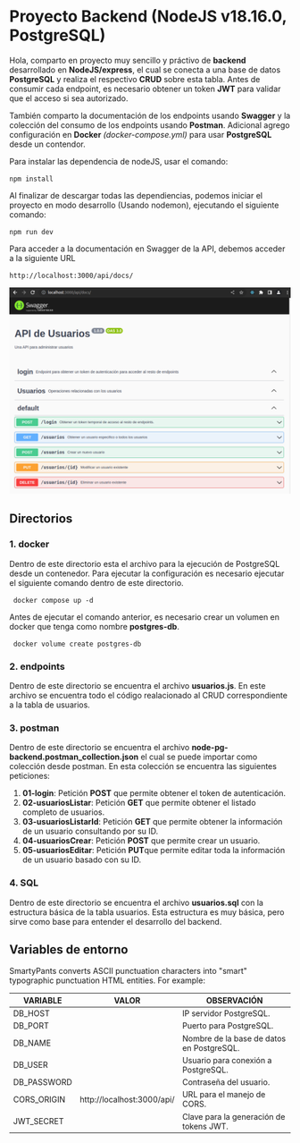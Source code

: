 # Proyecto Backend (NodeJS v18.16.0, PostgreSQL)

Hola, comparto en proyecto muy sencillo y práctivo de **backend** desarrollado en **NodeJS/express**, el cual se conecta a una base de datos **PostgreSQL** y realiza el respectivo **CRUD** sobre esta tabla. Antes de consumir cada endpoint, es necesario obtener un token **JWT** para validar que el acceso si sea autorizado.

También comparto la documentación de los endpoints usando **Swagger** y la colección del consumo de los endpoints usando **Postman**. Adicional agrego configuración en **Docker** _(docker-compose.yml)_ para usar **PostgreSQL** desde un contendor.

Para instalar las dependencia de nodeJS, usar el comando:

    npm install

Al finalizar de descargar todas las dependiencias, podemos iniciar el proyecto en modo desarrollo (Usando nodemon), ejecutando el siguiente comando:

    npm run dev

Para acceder a la documentación en Swagger de la API, debemos acceder a la siguiente URL

    http://localhost:3000/api/docs/

![Captura Documentación API](swagger.png)

## Directorios

### 1. docker

Dentro de este directorio esta el archivo para la ejecución de PostgreSQL desde un contenedor. Para ejecutar la configuración es necesario ejecutar el siguiente comando dentro de este directorio.

     docker compose up -d

Antes de ejecutar el comando anterior, es necesario crear un volumen en docker que tenga como nombre **postgres-db**.

     docker volume create postgres-db

### 2. endpoints

Dentro de este directorio se encuentra el archivo **usuarios.js**. En este archivo se encuentra todo el código realacionado al CRUD correspondiente a la tabla de usuarios.

### 3. postman

Dentro de este directorio se encuentra el archivo **node-pg-backend.postman_collection.json** el cual se puede importar como colección desde postman. En esta colección se encuentra las siguientes peticiones:

1.  **01-login**: Petición **POST** que permite obtener el token de autenticación.
2.  **02-usuariosListar**: Petición **GET** que permite obtener el listado completo de usuarios.
3.  **03-usuariosListarId**: Petición **GET** que permite obtener la información de un usuario consultando por su ID.
4.  **04-usuariosCrear**: Petición **POST** que permite crear un usuario.
5.  **05-usuariosEditar**: Petición **PUT**que permite editar toda la información de un usuario basado con su ID.

### 4. SQL

Dentro de este directorio se encuentra el archivo **usuarios.sql** con la estructura básica de la tabla usuarios. Esta estructura es muy básica, pero sirve como base para entender el desarrollo del backend.

## Variables de entorno

SmartyPants converts ASCII punctuation characters into "smart" typographic punctuation HTML entities. For example:

| VARIABLE    | VALOR                      | OBSERVACIÓN                               |
| ----------- | -------------------------- | ----------------------------------------- |
| DB_HOST     |                            | IP servidor PostgreSQL.                   |
| DB_PORT     |                            | Puerto para PostgreSQL.                   |
| DB_NAME     |                            | Nombre de la base de datos en PostgreSQL. |
| DB_USER     |                            | Usuario para conexión a PostgreSQL.       |
| DB_PASSWORD |                            | Contraseña del usuario.                   |
| CORS_ORIGIN | http://localhost:3000/api/ | URL para el manejo de CORS.               |
| JWT_SECRET  |                            | Clave para la generación de tokens JWT.   |
